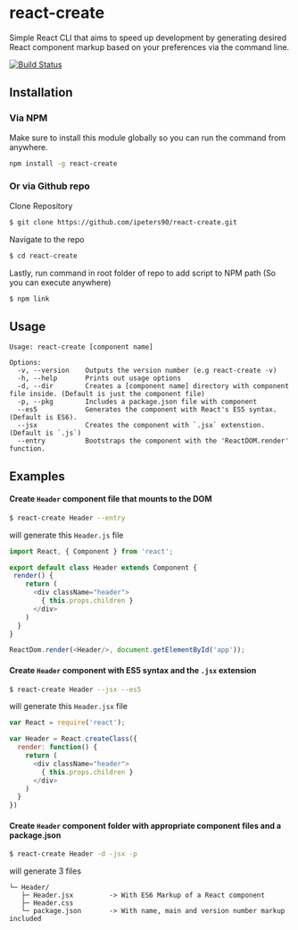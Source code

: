 # react-create
Simple React CLI that aims to speed up development by generating desired React component markup based on your preferences via the command line.

[![Build Status](https://travis-ci.org/ipeters90/react-create.svg?branch=master)](https://travis-ci.org/ipeters90/react-create)
## Installation
### Via NPM
Make sure to install this module globally so you can run the command from anywhere.
```bash
npm install -g react-create
```
### Or via Github repo
Clone Repository
```bash
$ git clone https://github.com/ipeters90/react-create.git
```
Navigate to the repo
```bash
$ cd react-create
```
Lastly, run command in root folder of repo to add script to NPM path (So you can execute anywhere)
```bash
$ npm link
```

## Usage

    Usage: react-create [component name]

    Options:
      -v, --version    Outputs the version number (e.g react-create -v)
      -h, --help       Prints out usage options
      -d, --dir        Creates a [component name] directory with component file inside. (Default is just the component file)
      -p, --pkg        Includes a package.json file with component
      --es5            Generates the component with React's ES5 syntax. (Default is ES6).
      --jsx            Creates the component with `.jsx` extenstion. (Default is `.js`)
      --entry          Bootstraps the component with the 'ReactDOM.render' function.
      
## Examples
#### Create `Header` component file that mounts to the DOM
```bash
$ react-create Header --entry
```
will generate this `Header.js` file
```js
import React, { Component } from 'react';

export default class Header extends Component {
 render() {
    return (
      <div className="header">
        { this.props.children }
      </div>
    )
  }
}

ReactDom.render(<Header/>, document.getElementById('app'));
```

#### Create `Header` component with ES5 syntax and the `.jsx` extension
```bash
$ react-create Header --jsx --es5
```
will generate this `Header.jsx` file
```js
var React = require('react');

var Header = React.createClass({
  render: function() {
    return (
      <div className="header">
        { this.props.children }
      </div>
    )
  }
})
```

#### Create `Header` component folder with appropriate component files and a package.json 
```bash
$ react-create Header -d -jsx -p
```
will generate 3 files

```
└─ Header/
   ├─ Header.jsx         -> With ES6 Markup of a React component
   ├─ Header.css
   └─ package.json       -> With name, main and version number markup included
```
